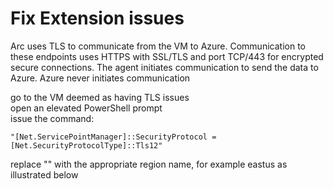 # Fix Extension issues
Arc uses TLS to communicate from the VM to Azure. Communication to these endpoints uses HTTPS with SSL/TLS and port TCP/443 for encrypted secure connections. The agent initiates communication to send the data to Azure. Azure never initiates communication

go to the VM deemed as having TLS issues<br>
open an elevated PowerShell prompt<br>
issue the command: <br>
```
"[Net.ServicePointManager]::SecurityProtocol = [Net.SecurityProtocolType]::Tls12"    
```
replace "<region>" with the appropriate region name, for example eastus as illustrated below<br>
